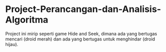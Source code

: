 # Project-Perancangan-dan-Analisis-Algoritma
Project ini mirip seperti game Hide and Seek, dimana ada yang bertugas mencari (droid merah) dan ada yang bertugas untuk menghindar (droid hijau).

